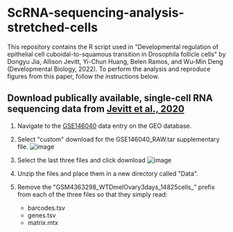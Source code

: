 # ScRNA-sequencing-analysis-stretched-cells

This repository contains the R script used in "Developmental regulation of epithelial cell cuboidal-to-squamous transition in Drosophila follicle cells" by Dongyu Jia, Allison Jevitt, Yi-Chun Huang, Belen Ramos, and Wu-Min Deng (Developmental Biology, 2022). 
To perform the analysis and reproduce figures from this paper, follow the instructions below.

## Download publically available, single-cell RNA sequencing data from [Jevitt et al., 2020](https://pubmed.ncbi.nlm.nih.gov/32339165/)

1. Navigate to the [GSE146040](https://www.ncbi.nlm.nih.gov/geo/query/acc.cgi?acc=GSE146040) data entry on the GEO database.
2. Select "custom" download for the GSE146040_RAW.tar supplementary file.
![image](https://user-images.githubusercontent.com/50276545/166982623-f83d3b4d-5fa7-40dd-b69a-3565984cd1c6.png)

4. Select the last three files and click download
![image](https://user-images.githubusercontent.com/50276545/166982747-0c99da81-2c69-4e13-86b3-c46757e901bb.png)
5. Unzip the files and place them in a new directory called "Data". 
7. Remove the "GSM4363298_WTDmelOvary3days_14825cells_" prefix from each of the three files so that they simply read:
   - barcodes.tsv
   - genes.tsv
   - matrix.mtx
